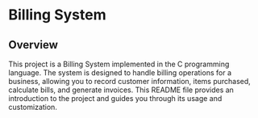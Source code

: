 # Billing System

## Overview
This project is a Billing System implemented in the C programming language. The system is designed to handle billing operations for a business, allowing you to record customer information, items purchased, calculate bills, and generate invoices. This README file provides an introduction to the project and guides you through its usage and customization.
